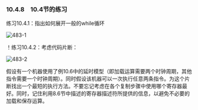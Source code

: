 ### 10.4.8　10.4节的练习

练习10.4.1：指出如何展开一般的while循环

![483-1](../Images/image04821.jpeg)

！练习10.4.2：考虑代码片断：

![483-2](../Images/image04822.jpeg)

假设有一个机器使用了例10.6中的延时模型（即加载运算需要两个时钟周期，其他指令需要一个时钟周期）。同时假设该机器可以一次执行任意两条指令。为这个片断找出一个最短的执行方法。不要忘记考虑在各个复制步骤中使用哪个寄存器最好。同时，记住利用8.6节中描述的寄存器描述符所提供的信息，以避免不必要的加载和保存运算。